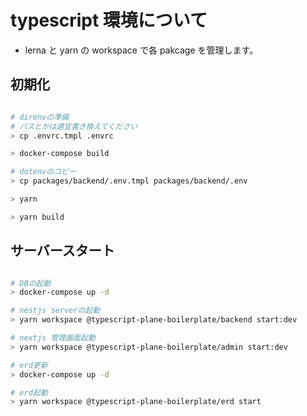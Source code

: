 # typescript 環境について

- lerna と yarn の workspace で各 pakcage を管理します。

## 初期化

```bash

# direnvの準備
# パスとかは適宜書き換えてください
> cp .envrc.tmpl .envrc

> docker-compose build

# dotenvのコピー
> cp packages/backend/.env.tmpl packages/backend/.env

> yarn

> yarn build
```

## サーバースタート

```bash

# DBの起動
> docker-compose up -d

# nestjs serverの起動
> yarn workspace @typescript-plane-boilerplate/backend start:dev

# nextjs 管理画面起動
> yarn workspace @typescript-plane-boilerplate/admin start:dev

# erd更新
> docker-compose up -d

# erd起動
> yarn workspace @typescript-plane-boilerplate/erd start
```

